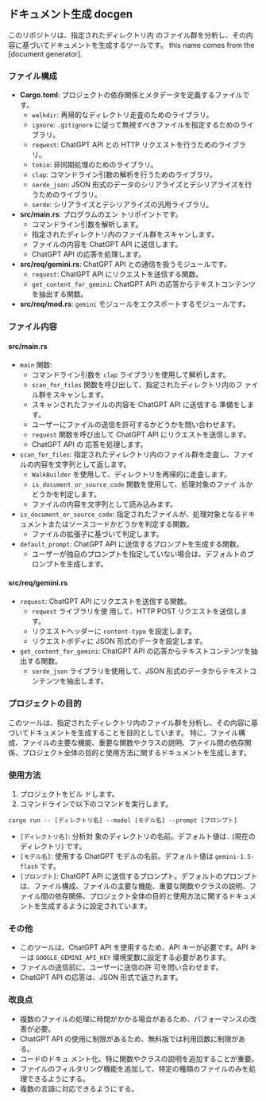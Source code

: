 ## ドキュメント生成 docgen

このリポジトリは、指定されたディレクトリ内 のファイル群を分析し、その内容に基づいてドキュメントを生成するツールです。 this name comes from the [document generator].

### ファイル構成

- **Cargo.toml**: プロジェクトの依存関係とメタデータを定義するファイルです。
  - `walkdir`: 再帰的なディレクトリ走査のためのライブラリ。
  - `ignore`: `.gitignore` に従って無視すべきファイルを指定するためのライブラリ。
  - `reqwest`: ChatGPT API との HTTP リクエストを行うためのライブラリ。
  - `tokio`: 非同期処理のためのライブラリ。
  - `clap`: コマンドライン引数の解析を行うためのライブラリ。
  - `serde_json`: JSON 形式のデータのシリアライズとデシリアライズを行うためのライブラリ。
  - `serde`: シリアライズとデシリアライズの汎用ライブラリ。
- **src/main.rs**: プログラムのエン トリポイントです。
  - コマンドライン引数を解析します。
  - 指定されたディレクトリ内のファイル群をスキャンします。
  - ファイルの内容を ChatGPT API に送信します。
  - ChatGPT API の応答を処理します。
- **src/req/gemini.rs**: ChatGPT API との通信を扱うモジュールです。
  - `request`: ChatGPT API にリクエストを送信する関数。
  - `get_content_for_gemini`: ChatGPT API の応答からテキストコンテンツを抽出する関数。
- **src/req/mod.rs**: `gemini` モジュールをエクスポートするモジュールです。

### ファイル内容

#### src/main.rs

- `main` 関数:
  - コマンドライン引数を `clap` ライブラリを使用して解析します。
  - `scan_for_files` 関数を呼び出して、指定されたディレクトリ内のフ ァイル群をスキャンします。
  - スキャンされたファイルの内容を ChatGPT API に送信する 準備をします。
  - ユーザーにファイルの送信を許可するかどうかを問い合わせます。
  - `request` 関数を呼び出して ChatGPT API にリクエストを送信します。
  - ChatGPT API の 応答を処理します。
- `scan_for_files`: 指定されたディレクトリ内のファイル群を走査し、ファイルの内容を文字列として返します。
  - `WalkBuilder` を使用して、ディレクトリを再帰的に走査します。
  - `is_document_or_source_code` 関数を使用して、処理対象のファイ ルかどうかを判定します。
  - ファイルの内容を文字列として読み込みます。
- `is_document_or_source_code`: 指定されたファイルが、処理対象となるドキュメントまたはソースコードかどうかを判定する関数。
  - ファイルの拡張子に基づいて判定します。
- `default_prompt`: ChatGPT API に送信するプロンプトを生成する関数。
  - ユーザーが独自のプロンプトを指定していない場合は、デフォルトのプロンプトを生成します。

#### src/req/gemini.rs

- `request`: ChatGPT API にリクエストを送信する関数。
  - `reqwest` ライブラリを使 用して、HTTP POST リクエストを送信します。
  - リクエストヘッダーに `content-type` を設定します。
  - リクエストボディに JSON 形式のデータを設定します。
- `get_content_for_gemini`: ChatGPT API の応答からテキストコンテンツを抽出する関数。
  - `serde_json` ライブラリを使用して、JSON 形式のデータからテキストコンテンツを抽出します。

### プロジェクトの目的

このツールは、指定されたディレクトリ内のファイル群を分析し、その内容に基づいてドキュメントを生成することを目的としています。
特に、ファイル構成、ファイルの主要な機能、重要な関数やクラスの説明、ファイル間の依存関係、プロジェクト全体の目的と使用方法に関するドキュメントを生成します。

### 使用方法

1. プロジェクトをビル ドします。
2. コマンドラインで以下のコマンドを実行します。
```
cargo run -- [ディレクトリ名] --model [モデル名] --prompt [プロンプト]
```
- `[ディレクトリ名]`: 分析対 象のディレクトリの名前。デフォルト値は`.` (現在のディレクトリ) です。
- `[モデル名]`: 使用する ChatGPT モデルの名前。デフォルト値は `gemini-1.5-flash` です。
- `[プロンプト]`: ChatGPT API に送信するプロンプト。デフォルトのプロンプトは、ファイル構成、ファイルの主要な機能、重要な関数やクラスの説明、ファイル間の依存関係、プロジェクト全体の目的と使用方法に関するドキュメントを生成するように設定されています。

### その他

- このツールは、ChatGPT API を使用するため、API キーが必要です。API キーは `GOOGLE_GEMINI_API_KEY` 環境変数に設定する必要があります。
- ファイルの送信前に、ユーザーに送信の許 可を問い合わせます。
- ChatGPT API の応答は、JSON 形式で返されます。

### 改良点

- 複数のファイルの処理に時間がかかる場合があるため、パフォーマンスの改善が必要。
- ChatGPT API の使用に制限があるため、無料版では利用回数に制限がある。
- コードのドキュ メント化、特に関数やクラスの説明を追加することが重要。
- ファイルのフィルタリング機能を追加して、特定の種類のファイルのみを処理できるようにする。
- 複数の言語に対応できるようにする。